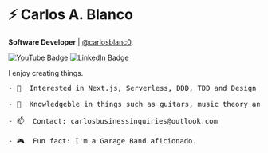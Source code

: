 # ⚡ Carlos A. Blanco

**Software Developer** | [@carlosblanc0](https://carlosablanco.com).

[![YouTube Badge](https://img.shields.io/badge/youtube--%2341EB?style=for-the-badge&logo=youtube)](https://www.youtube.com/channel/UCxuo2I31Bv3Bdgs5tnoEQlg)
[![LinkedIn Badge](https://img.shields.io/badge/linkedin--%2341EB?style=for-the-badge&logo=linkedin&logoColor=white)](https://www.linkedin.com/in/carlos-a-blanco01)

I enjoy creating things.


<pre>
- 🥕  Interested in Next.js, Serverless, DDD, TDD and Design Patterns.

- 💬  Knowledgeble in things such as guitars, music theory and philosophy.

- 📫  Contact: carlosbusinessinquiries@outlook.com

- 🎮  Fun fact: I'm a Garage Band aficionado.
</pre>
